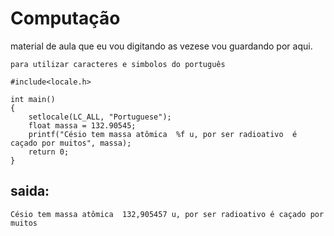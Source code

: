 # Computação
material de aula que eu vou digitando as vezese vou guardando por aqui.

    para utilizar caracteres e simbolos do português 
    
    #include<locale.h> 
    
    int main()
    {
        setlocale(LC_ALL, "Portuguese");
        float massa = 132.90545;
        printf("Césio tem massa atômica  %f u, por ser radioativo  é caçado por muitos", massa);
        return 0;
    }
    
 ## saida:
    Césio tem massa atômica  132,905457 u, por ser radioativo é caçado por muitos
